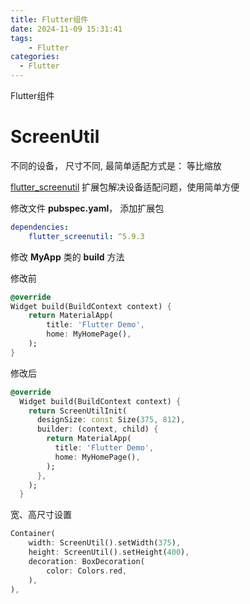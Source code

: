 ```yaml
---
title: Flutter组件
date: 2024-11-09 15:31:41
tags:
	- Flutter
categories:
  - Flutter
---
```


Flutter组件

<!-- more -->

# ScreenUtil

不同的设备， 尺寸不同, 最简单适配方式是： 等比缩放

[flutter_screenutil](https://pub.dev/packages/flutter_screenutil/versions) 扩展包解决设备适配问题，使用简单方便

修改文件 **pubspec.yaml**， 添加扩展包

```yaml
dependencies:
	flutter_screenutil: ^5.9.3
```

修改 **MyApp** 类的 **build** 方法

修改前

```dart
@override
Widget build(BuildContext context) {
    return MaterialApp(
        title: 'Flutter Demo',
        home: MyHomePage(),
    );
}
```

修改后

```dart
@override
  Widget build(BuildContext context) {
    return ScreenUtilInit(
      designSize: const Size(375, 812),
      builder: (context, child) {
        return MaterialApp(
          title: 'Flutter Demo',
          home: MyHomePage(),
        );
      },
    );
  }
```

宽、高尺寸设置

```dart
Container(
    width: ScreenUtil().setWidth(375),
    height: ScreenUtil().setHeight(400),
    decoration: BoxDecoration(
    	color: Colors.red,
    ),
),
```
